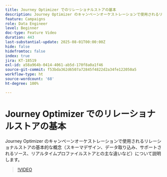 ```yaml
---
title: Journey Optimizer でのリレーショナルストアの基本
description: Journey Optimizer のキャンペーンオーケストレーションで使用されるリレーショナルストアの基本的な概念（スキーマデザイン、データ取り込み、サポートされるソース、リアルタイムプロファイルストアとの主な違いなど）について説明します。
feature: Campaigns
role: Data Engineer
level: Beginner
doc-type: Feature Video
duration: 443
last-substantial-update: 2025-08-01T00:00:00Z
hide: false
hidefromtoc: false
index: true
jira: KT-18519
exl-id: a58a964b-0414-4061-ab5d-170f8a0a1f46
source-git-commit: f53bda362d6507a72845f4822d2a34fe122050a5
workflow-type: ht
source-wordcount: '68'
ht-degree: 100%

---
```


# Journey Optimizer でのリレーショナルストアの基本

Journey Optimizer のキャンペーンオーケストレーションで使用されるリレーショナルストアの基本的な概念（スキーマデザイン、データ取り込み、サポートされるソース、リアルタイムプロファイルストアとの主な違いなど）について説明します。

>[!VIDEO](https://video.tv.adobe.com/v/3470215/?learn=on&enablevpops&captions=jpn)
